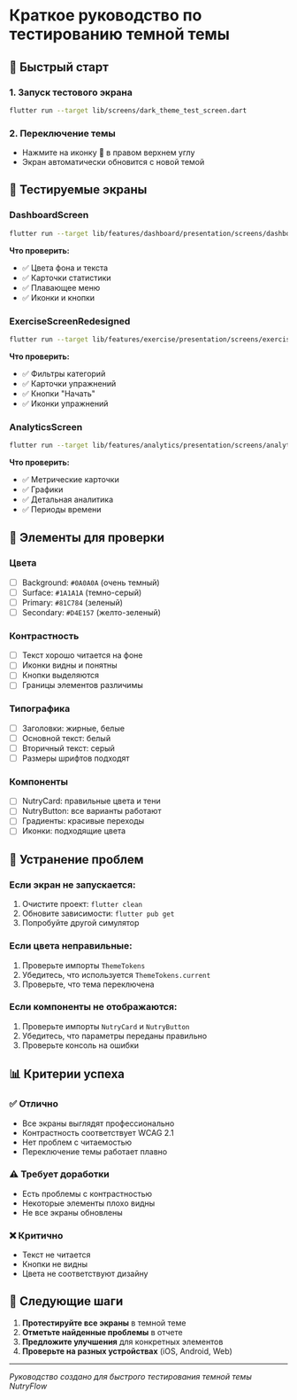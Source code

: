 # Краткое руководство по тестированию темной темы

## 🚀 Быстрый старт

### 1. Запуск тестового экрана
```bash
flutter run --target lib/screens/dark_theme_test_screen.dart
```

### 2. Переключение темы
- Нажмите на иконку 🌙 в правом верхнем углу
- Экран автоматически обновится с новой темой

## 📱 Тестируемые экраны

### DashboardScreen
```bash
flutter run --target lib/features/dashboard/presentation/screens/dashboard_screen.dart
```
**Что проверить:**
- ✅ Цвета фона и текста
- ✅ Карточки статистики
- ✅ Плавающее меню
- ✅ Иконки и кнопки

### ExerciseScreenRedesigned
```bash
flutter run --target lib/features/exercise/presentation/screens/exercise_screen_redesigned.dart
```
**Что проверить:**
- ✅ Фильтры категорий
- ✅ Карточки упражнений
- ✅ Кнопки "Начать"
- ✅ Иконки упражнений

### AnalyticsScreen
```bash
flutter run --target lib/features/analytics/presentation/screens/analytics_screen.dart
```
**Что проверить:**
- ✅ Метрические карточки
- ✅ Графики
- ✅ Детальная аналитика
- ✅ Периоды времени

## 🎨 Элементы для проверки

### Цвета
- [ ] Background: `#0A0A0A` (очень темный)
- [ ] Surface: `#1A1A1A` (темно-серый)
- [ ] Primary: `#81C784` (зеленый)
- [ ] Secondary: `#D4E157` (желто-зеленый)

### Контрастность
- [ ] Текст хорошо читается на фоне
- [ ] Иконки видны и понятны
- [ ] Кнопки выделяются
- [ ] Границы элементов различимы

### Типографика
- [ ] Заголовки: жирные, белые
- [ ] Основной текст: белый
- [ ] Вторичный текст: серый
- [ ] Размеры шрифтов подходят

### Компоненты
- [ ] NutryCard: правильные цвета и тени
- [ ] NutryButton: все варианты работают
- [ ] Градиенты: красивые переходы
- [ ] Иконки: подходящие цвета

## 🔧 Устранение проблем

### Если экран не запускается:
1. Очистите проект: `flutter clean`
2. Обновите зависимости: `flutter pub get`
3. Попробуйте другой симулятор

### Если цвета неправильные:
1. Проверьте импорты `ThemeTokens`
2. Убедитесь, что используется `ThemeTokens.current`
3. Проверьте, что тема переключена

### Если компоненты не отображаются:
1. Проверьте импорты `NutryCard` и `NutryButton`
2. Убедитесь, что параметры переданы правильно
3. Проверьте консоль на ошибки

## 📊 Критерии успеха

### ✅ Отлично
- Все экраны выглядят профессионально
- Контрастность соответствует WCAG 2.1
- Нет проблем с читаемостью
- Переключение темы работает плавно

### ⚠️ Требует доработки
- Есть проблемы с контрастностью
- Некоторые элементы плохо видны
- Не все экраны обновлены

### ❌ Критично
- Текст не читается
- Кнопки не видны
- Цвета не соответствуют дизайну

## 🎯 Следующие шаги

1. **Протестируйте все экраны** в темной теме
2. **Отметьте найденные проблемы** в отчете
3. **Предложите улучшения** для конкретных элементов
4. **Проверьте на разных устройствах** (iOS, Android, Web)

---

*Руководство создано для быстрого тестирования темной темы NutryFlow*



